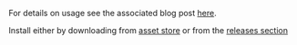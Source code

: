 For details on usage see the associated blog post [here](http://www.stevevermeulen.com/index.php/2017/09/23/using-async-await-in-unity3d-2017/).

Install either by downloading from [asset store](https://www.assetstore.unity3d.com/#!/content/101056) or from the [releases section](https://github.com/svermeulen/Unity3dAsyncAwaitUtil/releases)
